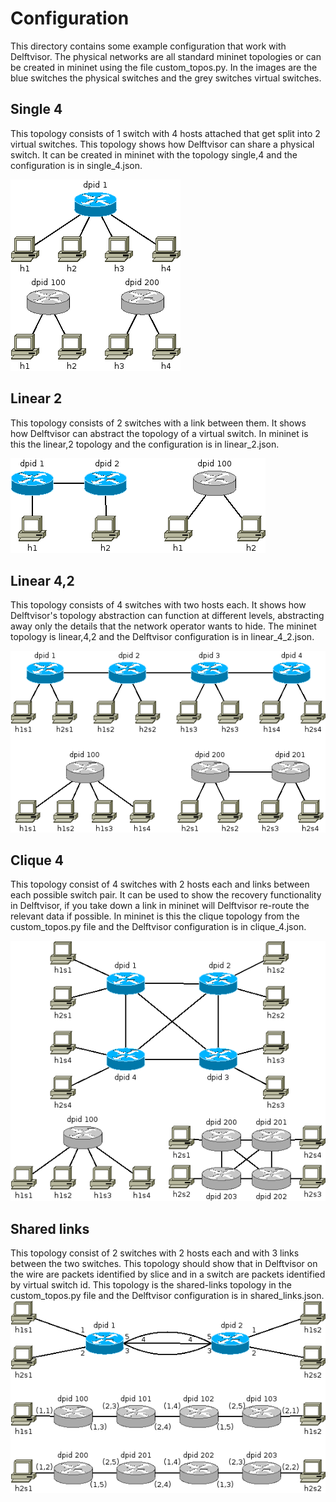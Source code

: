 # Configuration

This directory contains some example configuration that work with Delftvisor. The physical networks are all standard mininet topologies or can be created in mininet using the file custom\_topos.py. In the images are the blue switches the physical switches and the grey switches virtual switches.

## Single 4
This topology consists of 1 switch with 4 hosts attached that get split into 2 virtual switches. This topology shows how Delftvisor can share a physical switch. It can be created in mininet with the topology single,4 and the configuration is in single\_4.json.

![Single switch topology](single_4.png)

## Linear 2
This topology consists of 2 switches with a link between them. It shows how Delftvisor can abstract the topology of a virtual switch. In mininet is this the linear,2 topology and the configuration is in linear\_2.json.

![Linear 2 topology](linear_2.png)

## Linear 4,2
This topology consists of 4 switches with two hosts each. It shows how Delftvisor's topology abstraction can function at different levels, abstracting away only the details that the network operator wants to hide. The mininet topology is linear,4,2 and the Delftvisor configuration is in linear\_4\_2.json.

![Linear 4,2 topology](linear_4_2.png)

## Clique 4
This topology consist of 4 switches with 2 hosts each and links between each possible switch pair. It can be used to show the recovery functionality in Delftvisor, if you take down a link in mininet will Delftvisor re-route the relevant data if possible. In mininet is this the clique topology from the custom\_topos.py file and the Delftvisor configuration is in clique\_4.json.

![Clique 4 topology](clique_4.png)

## Shared links
This topology consist of 2 switches with 2 hosts each and with 3 links between the two switches. This topology should show that in Delftvisor on the wire are packets identified by slice and in a switch are packets identified by virtual switch id. This topology is the shared-links topology in the custom\_topos.py file and the Delftvisor configuration is in shared\_links.json.
![3 shared links topology](shared_links.png)
